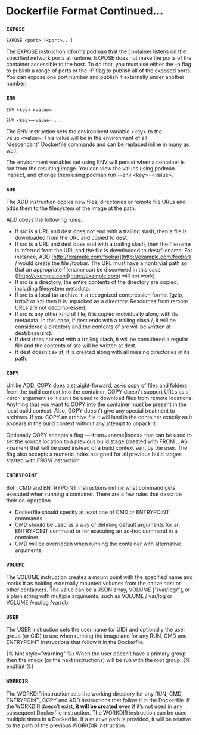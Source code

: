 # Dockerfile Format Continued...

### `EXPOSE`

`EXPOSE <port> [<port>...]`

The EXPOSE instruction informs podman that the container listens on the specified network ports at runtime. EXPOSE does not make the ports of the container accessible to the host. To do that, you must use either the -p flag to publish a range of ports or the -P flag to publish all of the exposed ports. You can expose one port number and publish it externally under another number.

### `ENV`

`ENV <key> <value>`

`ENV <key>=<value> ...`

The ENV instruction sets the environment variable \<key> to the value \<value>. This value will be in the environment of all “descendant” Dockerfile commands and can be replaced inline in many as well.

The environment variables set using ENV will persist when a container is run from the resulting image. You can view the values using podman inspect, and change them using podman run --env \<key>=\<value>.

### `ADD`

The ADD instruction copies new files, directories or remote file URLs and adds them to the filesystem of the image at the path.&#x20;

ADD obeys the following rules:&#x20;

* If src is a URL and dest does not end with a trailing slash, then a file is downloaded from the URL and copied to dest.
* If src is a URL and dest does end with a trailing slash, then the filename is inferred from the URL and the file is downloaded to dest/filename. For instance, ADD [http://example.com/foobar](http://example.com/foobar) / would create the file /foobar. The URL must have a nontrivial path so that an appropriate filename can be discovered in this case ([http://example.com](http://example.com) will not work).
* If src is a directory, the entire contents of the directory are copied, including filesystem metadata.
* If src is a local tar archive in a recognized compression format (gzip, bzip2 or xz) then it is unpacked as a directory. Resources from remote URLs are not decompressed.
* If src is any other kind of file, it is copied individually along with its metadata. In this case, if dest ends with a trailing slash /, it will be considered a directory and the contents of src will be written at dest/base(src).
* If dest does not end with a trailing slash, it will be considered a regular file and the contents of src will be written at dest.
* If dest doesn’t exist, it is created along with all missing directories in its path.

### `COPY`

Unlike ADD, COPY does a straight-forward, as-is copy of files and folders from the build context into the container. COPY doesn't support URLs as a  \<src> argument so it can't be used to download files from remote locations. Anything that you want to COPY into the container must be present in the local build context. Also, COPY doesn't give any special treatment to archives. If you COPY an archive file it will land in the container exactly as it appears in the build context without any attempt to unpack it.

Optionally COPY accepts a flag —-from=\<name|index> that can be used to set the source location to a previous build stage (created with FROM .. AS \<name>) that will be used instead of a build context sent by the user. The flag also accepts a numeric index assigned for all previous build stages started with FROM instruction.

### `ENTRYPOINT`

Both CMD and ENTRYPOINT instructions define what command gets executed when running a container. There are a few rules that describe their co-operation.

* Dockerfile should specify at least one of CMD or ENTRYPOINT commands.
* CMD should be used as a way of defining default arguments for an ENTRYPOINT command or for executing an ad-hoc command in a container.
* CMD will be overridden when running the container with alternative arguments.

### `VOLUME`

The VOLUME instruction creates a mount point with the specified name and marks it as holding externally mounted volumes from the native host or other containers. The value can be a JSON array, VOLUME \["/var/log/"], or a plain string with multiple arguments, such as VOLUME / var/log or VOLUME /var/log /var/db.

### `USER`

The USER instruction sets the user name (or UID) and optionally the user group (or GID) to use when running the image and for any RUN, CMD and ENTRYPOINT instructions that follow it in the Dockerfile.&#x20;

{% hint style="warning" %}
When the user doesn’t have a primary group then the image (or the next instructions) will be run with the root group.&#x20;
{% endhint %}

### `WORKDIR`

The WORKDIR instruction sets the working directory for any RUN, CMD, ENTRYPOINT, COPY and ADD instructions that follow it in the Dockerfile. If the WORKDIR doesn’t exist, **it will be created** even if it’s not used in any subsequent Dockerfile instruction. The WORKDIR instruction can be used multiple times in a Dockerfile. If a relative path is provided, it will be relative to the path of the previous WORKDIR instruction.

